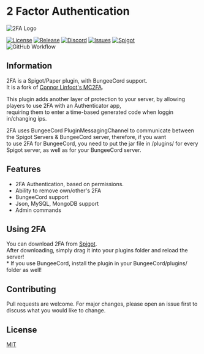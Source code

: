 # 2 Factor Authentication

![2FA Logo](https://i.imgur.com/8uMIZ4a.png)

[![License](https://img.shields.io/badge/License-MIT-%23ff7057?style=flat)](https://github.com/LielAmar/2FA/blob/master/LICENSE)
[![Release](https://img.shields.io/badge/dynamic/json?color=blue&label=Latest%20Release&query=tag_name&url=https%3A%2F%2Fapi.github.com%2Frepos%2Flielamar%2F2fa%2Freleases%2Flatest)](https://github.com/LielAmar/2FA/releases/latest)
[![Discord](https://img.shields.io/discord/416652224505184276?color=%235865F2&label=Join%20Our%20Discord)](https://discord.gg/NzgBrqR)
[![Issues](https://img.shields.io/github/issues-raw/LielAmar/2FA?logo=github&logoColor=white)](https://github.com/LielAmar/2FA/issues)
[![Spigot](https://img.shields.io/badge/dynamic/json?color=yellow&label=Check%20it%20on%20Spigot&query=downloads&suffix=%20Downloads&url=https%3A%2F%2Fapi.spiget.org%2Fv2%2Fresources%2F85594)](https://www.spigotmc.org/resources/85594/)
<br>
![GitHub Workflow](https://github.com/lielamar/2fa/actions/workflows/pull_requests.yml/badge.svg)

## Information
2FA is a Spigot/Paper plugin, with BungeeCord support.
<br>It is a fork of [Connor Linfoot's MC2FA](https://github.com/ConnorLinfoot/MC2FA).

This plugin adds another layer of protection to your server, by allowing players to use 2FA with an Authenticator app,
<br>requiring them to enter a time-based generated code when loggin in/changing ips.

2FA uses BungeeCord PluginMessagingChannel to communicate between the Spigot Servers & BungeeCord server, therefore, if you want
<br>to use 2FA for BungeeCord, you need to put the jar file in /plugins/ for every Spigot server, as well as for your BungeeCord server.

## Features
* 2FA Authentication, based on permissions.
* Ability to remove own/other's 2FA
* BungeeCord support
* Json, MySQL, MongoDB support
* Admin commands

## Using 2FA
You can download 2FA from [Spigot](https://www.spigotmc.org/resources/2-factor-authentication-bungeecord-json-mysql-mongodb.85594/).
<br>After downloading, simply drag it into your plugins folder and reload the server!
<br>* If you use BungeeCord, install the plugin in your BungeeCord/plugins/ folder as well!

## Contributing
Pull requests are welcome. For major changes, please open an issue first to discuss what you would like to change.

## License
[MIT](https://choosealicense.com/licenses/mit/)

